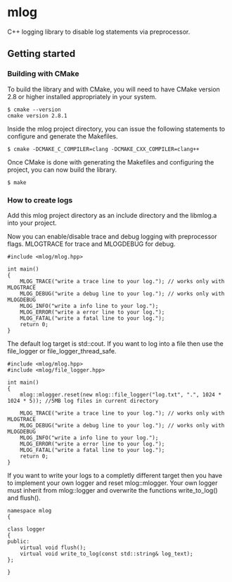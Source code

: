 # mlog


C++ logging library to disable log statements via preprocessor.



## Getting started

### Building with CMake

To build the library and with CMake, you will need to
have CMake version 2.8 or higher installed appropriately in your
system.

    $ cmake --version
    cmake version 2.8.1

Inside the mlog project directory, you can issue the following statements to
configure and generate the Makefiles.

    $ cmake -DCMAKE_C_COMPILER=clang -DCMAKE_CXX_COMPILER=clang++

Once CMake is done with generating the Makefiles and configuring the project,
you can now build the library.

    $ make

### How to create logs 

Add this mlog project directory as an include directory and the libmlog.a into your project.

Now you can enable/disable trace and debug logging with preprocessor flags. MLOGTRACE for trace and MLOGDEBUG for debug.


    #include <mlog/mlog.hpp>

    int main()
    {
    	MLOG_TRACE("write a trace line to your log."); // works only with MLOGTRACE
    	MLOG_DEBUG("write a debug line to your log."); // works only with MLOGDEBUG
    	MLOG_INFO("write a info line to your log.");
    	MLOG_ERROR("write a error line to your log.");
    	MLOG_FATAL("write a fatal line to your log.");
    	return 0;
    }

The default log target is std::cout.
If you want to log into a file then use the file_logger or file_logger_thread_safe.


    #include <mlog/mlog.hpp>
    #include <mlog/file_logger.hpp>

    int main()
    {
    	mlog::mlogger.reset(new mlog::file_logger("log.txt", ".", 1024 * 1024 * 5)); //5MB log files in current directory 

    	MLOG_TRACE("write a trace line to your log."); // works only with MLOGTRACE
    	MLOG_DEBUG("write a debug line to your log."); // works only with MLOGDEBUG
    	MLOG_INFO("write a info line to your log.");
    	MLOG_ERROR("write a error line to your log.");
    	MLOG_FATAL("write a fatal line to your log.");
    	return 0;
    }

If you want to write your logs to a completly different target then you have to implement your own logger and reset mlog::mlogger.
Your own logger must inherit from mlog::logger and overwrite the functions write_to_log() and flush().

    namespace mlog
    {
    
    class logger
    {
    public:
    	virtual void flush();
    	virtual void write_to_log(const std::string& log_text);
    };
    
    }

